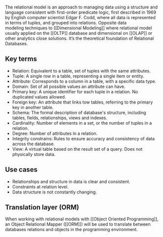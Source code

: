 The relational model is an approach to managing data using a structure and language consistent with first-order predicate logic, first described in 1969 by English computer scientist Edgar F. Codd, where all data is represented in terms of tuples, and grouped into relations.
Opposite data modeling techniques to [[Dimensional Modeling]] where relational model usually applied on the [[OLTP]] database and dimensional on [[OLAP]] or other analytics close solutions. It’s the theoretical foundation of Relational Databases.

## Key terms
- Relation: Equivalent to a table, set of tuples with the same attributes.
- Tuple: A single row in a table, representing a single item or entity.
- Attribute: Corresponds to a column in a table, with a specific data type.
- Domain: Set of all possible values an attribute can have.
- Primary key: A unique identifier for each tuple in a relation. No duplicated values allowed.
- Foreign key: An attribute that links tow tables, referring to the primary key in another table.
- Schema: The formal description of database's structure, including tables, fields, relationships, views and indexes.
- Cardinality: Number of elements in a set, or the number of tuples in a relation.
- Degree: Number of attributes in a relation.
- Integrity constrains: Rules to ensure accuracy and consistency of data across the database.
- View: A virtual table based on the result set of a query. Does not physically store data.

## Use cases
- Relationships and structure in data is clear and consistent. 
- Constraints at relation level.
- Data structure is not constantly changing.

## Translation layer (ORM)
When working with relational models with [[Object Oriented Programming]], an Object Relational Mapper ([[ORM]]) will be used to translate between databases relations and objects in the programming environment.